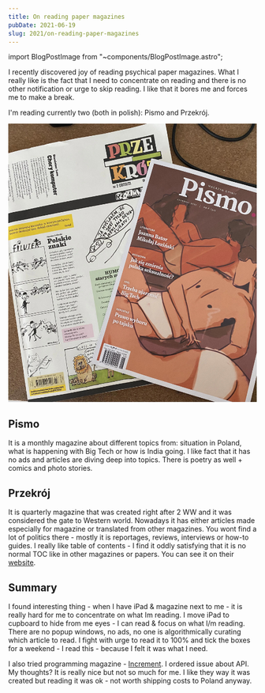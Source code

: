 ```yaml
---
title: On reading paper magazines
pubDate: 2021-06-19
slug: 2021/on-reading-paper-magazines
---
```


import BlogPostImage from "~components/BlogPostImage.astro";

I recently discovered joy of reading psychical paper magazines. What I really like is the fact that
I need to concentrate on reading and there is no other notification or urge to skip reading.
I like that it bores me and forces me to make a break.

I'm reading currently two (both in polish): Pismo and Przekrój.

![Pismo and Przekrój magazines](../../assets/2021-06-08-magazines.jpg)

## Pismo

It is a monthly magazine about different topics from: situation in Poland, what is happening with
Big Tech or how is India going. I like fact that it has no ads and articles are diving deep into topics.
There is poetry as well + comics and photo stories.

## Przekrój

It is quarterly magazine that was created right after 2 WW and it was considered the gate to Western
world. Nowadays it has either articles made especially for magazine or translated from other magazines.
You wont find a lot of politics there - mostly it is reportages, reviews, interviews or how-to guides.
I really like table of contents - I find it oddly satisfying that it is no normal TOC like in other magazines or papers.
You can see it on their [website](https://przekroj.pl/kwartalnik/papier/3573/3).

## Summary

I found interesting thing - when I have iPad & magazine next to me - it is really hard for me to
concentrate on what Im reading. I move iPad to cupboard to hide from me eyes - I can read & focus on
what I/m reading. There are no popup windows, no ads, no one is algorithmically curating which article
to read. I fight with urge to read it to 100% and tick the boxes for a weekend - I read this - because I felt it was what I need.

I also tried programming magazine - [Increment](https://increment.com).
I ordered issue about API. My thoughts? It is really nice but not so much for me.
I like they way it was created but reading it was ok - not worth shipping costs to Poland anyway.
